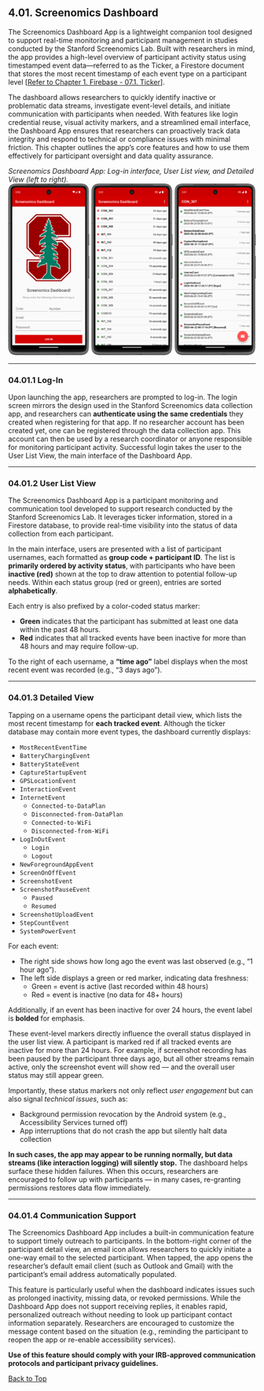 



## 4.01. Screenomics Dashboard

The Screenomics Dashboard App is a lightweight companion tool designed to support real-time monitoring and participant management in studies conducted by the Stanford Screenomics Lab. Built with researchers in mind, the app provides a high-level overview of participant activity status using timestamped event data—referred to as the Ticker, a Firestore document that stores the most recent timestamp of each event type on a participant level [[Refer to Chapter 1. Firebase - 07.1. Ticker](../Ch1_Firebase/07_Ticker.md)]. 

The dashboard allows researchers to quickly identify inactive or problematic data streams, investigate event-level details, and initiate communication with participants when needed. With features like login credential reuse, visual activity markers, and a streamlined email interface, the Dashboard App ensures that researchers can proactively track data integrity and respond to technical or compliance issues with minimal friction. This chapter outlines the app’s core features and how to use them effectively for participant oversight and data quality assurance.

*Screenomics Dashboard App: Log-in interface, User List view, and Detailed View (left to right).*
![Screenomics Dashboard App](../x_Assets/Screenomics-Dashboard-App.png)

---

### 04.01.1 Log-In

Upon launching the app, researchers are prompted to log-in. The login screen mirrors the design used in the Stanford Screenomics data collection app, and researchers can **authenticate using the same credentials** they created when registering for that app. If no researcher account has been created yet, one can be registered through the data collection app. This account can then be used by a research coordinator or anyone responsible for monitoring participant activity. Successful login takes the user to the User List View, the main interface of the Dashboard App.

---

### 04.01.2 User List View

The Screenomics Dashboard App is a participant monitoring and communication tool developed to support research conducted by the Stanford Screenomics Lab. It leverages ticker information, stored in a Firestore database, to provide real-time visibility into the status of data collection from each participant. 

In the main interface, users are presented with a list of participant usernames, each formatted as **group code + participant ID**. The list is **primarily ordered by activity status**, with participants who have been **inactive (red)** shown at the top to draw attention to potential follow-up needs. Within each status group (red or green), entries are sorted **alphabetically**.

Each entry is also prefixed by a color-coded status marker:
- **Green** indicates that the participant has submitted at least one data within the past 48 hours.
- **Red** indicates that all tracked events have been inactive for more than 48 hours and may require follow-up.

To the right of each username, a **“time ago”** label displays when the most recent event was recorded (e.g., “3 days ago”).

---

### 04.01.3 Detailed View

Tapping on a username opens the participant detail view, which lists the most recent timestamp for **each tracked event**. Although the ticker database may contain more event types, the dashboard currently displays:
- `MostRecentEventTime`
- `BatteryChargingEvent`
- `BatteryStateEvent`
- `CaptureStartupEvent`
- `GPSLocationEvent`
- `InteractionEvent`
- `InternetEvent`
  - `Connected-to-DataPlan`
  - `Disconnected-from-DataPlan`
  - `Connected-to-WiFi`
  - `Disconnected-from-WiFi`
- `LogInOutEvent`
  - `Login`
  - `Logout`
- `NewForegroundAppEvent`
- `ScreenOnOffEvent`
- `ScreenshotEvent`
- `ScreenshotPauseEvent`
  - `Paused`
  - `Resumed`
- `ScreenshotUploadEvent`
- `StepCountEvent`
- `SystemPowerEvent`

For each event:
- The right side shows how long ago the event was last observed (e.g., “1 hour ago”).
- The left side displays a green or red marker, indicating data freshness:
  - Green = event is active (last recorded within 48 hours)
  - Red = event is inactive (no data for 48+ hours)

Additionally, if an event has been inactive for over 24 hours, the event label is **bolded** for emphasis.

These event-level markers directly influence the overall status displayed in the user list view. A participant is marked red if all tracked events are inactive for more than 24 hours. For example, if screenshot recording has been paused by the participant three days ago, but all other streams remain active, only the screenshot event will show red — and the overall user status may still appear green.

Importantly, these status markers not only reflect *user engagement* but can also signal *technical issues*, such as:
- Background permission revocation by the Android system (e.g., Accessibility Services turned off)
- App interruptions that do not crash the app but silently halt data collection

**In such cases, the app may appear to be running normally, but data streams (like interaction logging) will silently stop.** The dashboard helps surface these hidden failures. When this occurs, researchers are encouraged to follow up with participants — in many cases, re-granting permissions restores data flow immediately.

---

### 04.01.4 Communication Support

The Screenomics Dashboard App includes a built-in communication feature to support timely outreach to participants. In the bottom-right corner of the participant detail view, an email icon allows researchers to quickly initiate a one-way email to the selected participant. When tapped, the app opens the researcher’s default email client (such as Outlook and Gmail) with the participant’s email address automatically populated. 

This feature is particularly useful when the dashboard indicates issues such as prolonged inactivity, missing data, or revoked permissions. While the Dashboard App does not support receiving replies, it enables rapid, personalized outreach without needing to look up participant contact information separately. Researchers are encouraged to customize the message content based on the situation (e.g., reminding the participant to reopen the app or re-enable accessibility services).

**Use of this feature should comply with your IRB-approved communication protocols and participant privacy guidelines.**


[Back to Top](#top)


